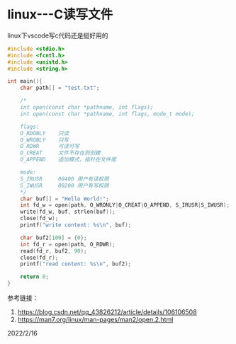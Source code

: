 # linux---C读写文件

linux下vscode写c代码还是挺好用的  

```cpp
#include <stdio.h>
#include <fcntl.h>
#include <unistd.h>
#include <string.h>

int main(){
    char path[] = "test.txt";

    /*
    int open(const char *pathname, int flags);
    int open(const char *pathname, int flags, mode_t mode);

    flags:
    O_RDONLY    只读
    O_WRONLY    只写
    O_RDWR      可读可写
    O_CREAT     文件不存在则创建
    O_APPEND    追加模式，指针在文件尾

    mode:
    S_IRUSR     00400 用户有读权限
    S_IWUSR     00200 用户有写权限
    */
    char buf[] = "Hello World!";
    int fd_w = open(path, O_WRONLY|O_CREAT|O_APPEND, S_IRUSR|S_IWUSR);
    write(fd_w, buf, strlen(buf));
    close(fd_w);
    printf("write content: %s\n", buf);    

    char buf2[100] = {0};
    int fd_r = open(path, O_RDWR);
    read(fd_r, buf2, 90);
    close(fd_r);
    printf("read content: %s\n", buf2);    

    return 0;
}
```

参考链接：  
1. https://blog.csdn.net/qq_43826212/article/details/106106508
2. https://man7.org/linux/man-pages/man2/open.2.html


2022/2/16  
